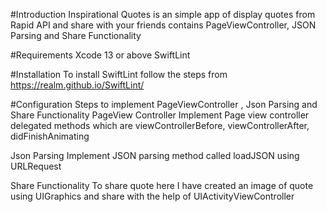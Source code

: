 
#Introduction
Inspirational Quotes is an simple app of display quotes from Rapid API and share with your friends contains PageViewController, JSON Parsing and Share Functionality

#Requirements
Xcode 13 or above
SwiftLint 

#Installation
To install SwiftLint follow the steps from https://realm.github.io/SwiftLint/

#Configuration
Steps to implement PageViewController , Json Parsing and Share Functionality
PageView Controller
    Implement Page view controller delegated methods which are viewControllerBefore, viewControllerAfter, didFinishAnimating

Json Parsing
    Implement JSON parsing method called loadJSON using URLRequest

Share Functionality
    To share quote here I have created an image of quote using UIGraphics and share with the help of UIActivityViewController
